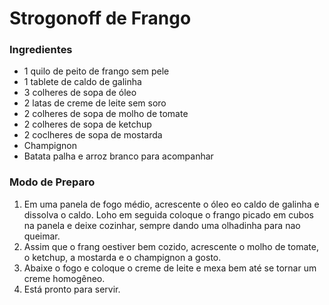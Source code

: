 # Strogonoff de Frango
### Ingredientes
 - 1 quilo de peito de frango sem pele
 - 1 tablete de caldo de galinha
 - 3 colheres de sopa de óleo
 - 2 latas de creme de leite sem soro
 - 2 colheres de sopa de molho de tomate
 - 2 colheres de sopa de ketchup
 - 2 coclheres de sopa de mostarda
 - Champignon
 - Batata palha e arroz branco para acompanhar 
### Modo de Preparo
 1. Em uma panela de fogo médio, acrescente o óleo eo caldo de galinha e dissolva o caldo. Loho em seguida coloque o frango picado em cubos na panela e deixe cozinhar, sempre dando uma olhadinha para nao queimar.
 2. Assim que o frang oestiver bem cozido, acrescente o molho de tomate, o ketchup, a mostarda e o champignon a gosto.
 3. Abaixe o fogo e coloque o creme de leite e mexa bem até se tornar um creme  homogêneo.
 4. Está pronto para servir.